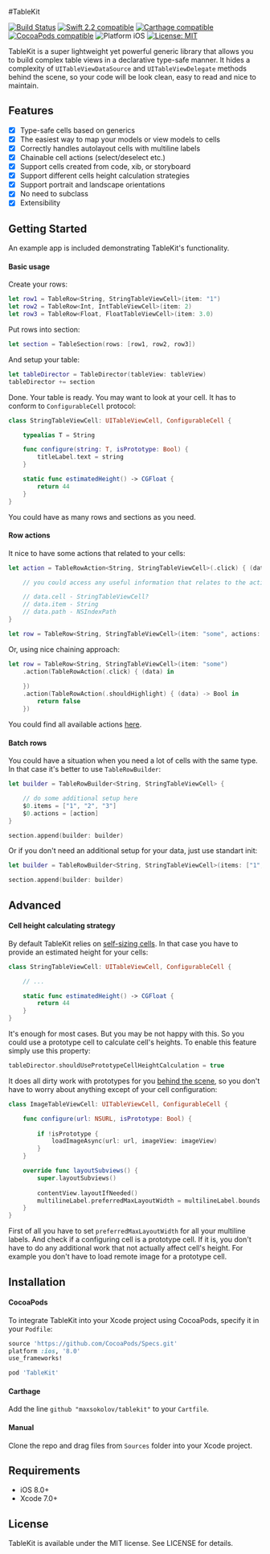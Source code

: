 #TableKit

<p align="left">
	<a href="https://travis-ci.org/maxsokolov/TableKit"><img src="https://api.travis-ci.org/maxsokolov/TableKit.svg" alt="Build Status" /></a>
	<a href="https://developer.apple.com/swift"><img src="https://img.shields.io/badge/Swift_2.2-compatible-4BC51D.svg?style=flat" alt="Swift 2.2 compatible" /></a>
	<a href="https://github.com/Carthage/Carthage"><img src="https://img.shields.io/badge/Carthage-compatible-4BC51D.svg?style=flat" alt="Carthage compatible" /></a>
	<a href="https://cocoapods.org/pods/tablekit"><img src="https://img.shields.io/badge/pod-0.7.0-blue.svg" alt="CocoaPods compatible" /></a>
	<img src="https://img.shields.io/badge/platform-iOS-blue.svg?style=flat" alt="Platform iOS" />
	<a href="https://raw.githubusercontent.com/maxsokolov/tablekit/master/LICENSE"><img src="http://img.shields.io/badge/license-MIT-blue.svg?style=flat" alt="License: MIT" /></a>
</p>

TableKit is a super lightweight yet powerful generic library that allows you to build complex table views in a declarative type-safe manner.
It hides a complexity of `UITableViewDataSource` and `UITableViewDelegate` methods behind the scene, so your code will be look clean, easy to read and nice to maintain.

## Features

- [x] Type-safe cells based on generics
- [x] The easiest way to map your models or view models to cells
- [x] Correctly handles autolayout cells with multiline labels
- [x] Chainable cell actions (select/deselect etc.)
- [x] Support cells created from code, xib, or storyboard
- [x] Support different cells height calculation strategies
- [x] Support portrait and landscape orientations
- [x] No need to subclass
- [x] Extensibility

## Getting Started

An example app is included demonstrating TableKit's functionality.

#### Basic usage

Create your rows:
```swift
let row1 = TableRow<String, StringTableViewCell>(item: "1")
let row2 = TableRow<Int, IntTableViewCell>(item: 2)
let row3 = TableRow<Float, FloatTableViewCell>(item: 3.0)
```
Put rows into section:
```swift
let section = TableSection(rows: [row1, row2, row3])
```
And setup your table:
```swift
let tableDirector = TableDirector(tableView: tableView)
tableDirector += section
```
Done. Your table is ready. You may want to look at your cell. It has to conform to `ConfigurableCell` protocol:
```swift
class StringTableViewCell: UITableViewCell, ConfigurableCell {

	typealias T = String

	func configure(string: T, isPrototype: Bool) {
		titleLabel.text = string
	}

	static func estimatedHeight() -> CGFloat {
        return 44
    }
}
```
You could have as many rows and sections as you need.

#### Row actions

It nice to have some actions that related to your cells:
```swift
let action = TableRowAction<String, StringTableViewCell>(.click) { (data) in

	// you could access any useful information that relates to the action

	// data.cell - StringTableViewCell?
	// data.item - String
	// data.path - NSIndexPath
}

let row = TableRow<String, StringTableViewCell>(item: "some", actions: [action])
```
Or, using nice chaining approach:
```swift
let row = TableRow<String, StringTableViewCell>(item: "some")
	.action(TableRowAction(.click) { (data) in
	
	})
	.action(TableRowAction(.shouldHighlight) { (data) -> Bool in
		return false
	})
```
You could find all available actions <a href="https://github.com/maxsokolov/TableKit/blob/master/Sources/TableRowAction.swift" target="_blank">here</a>.

#### Batch rows
You could have a situation when you need a lot of cells with the same type. In that case it's better to use `TableRowBuilder`:
```swift
let builder = TableRowBuilder<String, StringTableViewCell> {

	// do some additional setup here
	$0.items = ["1", "2", "3"]
	$0.actions = [action]
}

section.append(builder: builder)
```
Or if you don't need an additional setup for your data, just use standart init:
```swift
let builder = TableRowBuilder<String, StringTableViewCell>(items: ["1", "2", "3"], actions: [actions])

section.append(builder: builder)
```

## Advanced

#### Cell height calculating strategy
By default TableKit relies on <a href="https://developer.apple.com/library/ios/documentation/UserExperience/Conceptual/AutolayoutPG/WorkingwithSelf-SizingTableViewCells.html" target="_blank">self-sizing cells</a>. In that case you have to provide an estimated height for your cells:
```swift
class StringTableViewCell: UITableViewCell, ConfigurableCell {

	// ...

	static func estimatedHeight() -> CGFloat {
        return 44
    }
}
```
It's enough for most cases. But you may be not happy with this. So you could use a prototype cell to calculate cell's heights. To enable this feature simply use this property:
```swift
tableDirector.shouldUsePrototypeCellHeightCalculation = true
```
It does all dirty work with prototypes for you <a href="https://github.com/maxsokolov/TableKit/blob/master/Sources/HeightStrategy.swift" target="_blank">behind the scene</a>, so you don't have to worry about anything except of your cell configuration:
```swift
class ImageTableViewCell: UITableViewCell, ConfigurableCell {

	func configure(url: NSURL, isPrototype: Bool) {
		
		if !isPrototype {
			loadImageAsync(url: url, imageView: imageView)
		}
	}

	override func layoutSubviews() {
		super.layoutSubviews()
        
		contentView.layoutIfNeeded()
		multilineLabel.preferredMaxLayoutWidth = multilineLabel.bounds.size.width
    }
}
```
First of all you have to set `preferredMaxLayoutWidth` for all your multiline labels. And check if a configuring cell is a prototype cell. If it is, you don't have to do any additional work that not actually affect cell's height. For example you don't have to load remote image for a prototype cell.

## Installation

#### CocoaPods
To integrate TableKit into your Xcode project using CocoaPods, specify it in your `Podfile`:

```ruby
source 'https://github.com/CocoaPods/Specs.git'
platform :ios, '8.0'
use_frameworks!

pod 'TableKit'
```
#### Carthage
Add the line `github "maxsokolov/tablekit"` to your `Cartfile`.
#### Manual
Clone the repo and drag files from `Sources` folder into your Xcode project.

## Requirements

- iOS 8.0+
- Xcode 7.0+

## License

TableKit is available under the MIT license. See LICENSE for details.